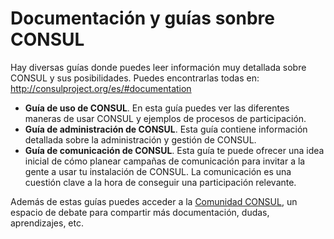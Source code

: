 # Documentación y guías sonbre CONSUL

Hay diversas guías donde puedes leer información muy detallada sobre CONSUL y sus posibilidades. Puedes encontrarlas todas en: <http://consulproject.org/es/#documentation>

- **Guía de uso de CONSUL**. En esta guía puedes ver las diferentes maneras de usar CONSUL y ejemplos de procesos de participación.
- **Guía de administración de CONSUL**. Esta guía contiene información detallada sobre la administración y gestión de CONSUL.
- **Guía de comunicación de CONSUL**. Esta guía te puede ofrecer una idea inicial de cómo planear campañas de comunicación para invitar a la gente a usar tu instalación de CONSUL. La comunicación es una cuestión clave a la hora de conseguir una participación relevante.

Además de estas guías puedes acceder a la [Comunidad CONSUL](http://community.CONSULproject.org/), un espacio de debate para compartir más documentación, dudas, aprendizajes, etc.

